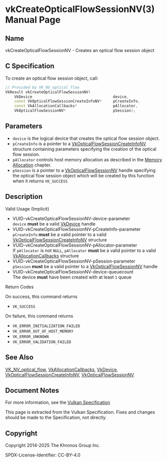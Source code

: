 # vkCreateOpticalFlowSessionNV(3) Manual Page

## Name

vkCreateOpticalFlowSessionNV - Creates an optical flow session object



## [](#_c_specification)C Specification

To create an optical flow session object, call:

```c++
// Provided by VK_NV_optical_flow
VkResult vkCreateOpticalFlowSessionNV(
    VkDevice                                    device,
    const VkOpticalFlowSessionCreateInfoNV*     pCreateInfo,
    const VkAllocationCallbacks*                pAllocator,
    VkOpticalFlowSessionNV*                     pSession);
```

## [](#_parameters)Parameters

- `device` is the logical device that creates the optical flow session object.
- `pCreateInfo` is a pointer to a [VkOpticalFlowSessionCreateInfoNV](https://registry.khronos.org/vulkan/specs/latest/man/html/VkOpticalFlowSessionCreateInfoNV.html) structure containing parameters specifying the creation of the optical flow session.
- `pAllocator` controls host memory allocation as described in the [Memory Allocation](https://registry.khronos.org/vulkan/specs/latest/html/vkspec.html#memory-allocation) chapter.
- `pSession` is a pointer to a [VkOpticalFlowSessionNV](https://registry.khronos.org/vulkan/specs/latest/man/html/VkOpticalFlowSessionNV.html) handle specifying the optical flow session object which will be created by this function when it returns `VK_SUCCESS`

## [](#_description)Description

Valid Usage (Implicit)

- [](#VUID-vkCreateOpticalFlowSessionNV-device-parameter)VUID-vkCreateOpticalFlowSessionNV-device-parameter  
  `device` **must** be a valid [VkDevice](https://registry.khronos.org/vulkan/specs/latest/man/html/VkDevice.html) handle
- [](#VUID-vkCreateOpticalFlowSessionNV-pCreateInfo-parameter)VUID-vkCreateOpticalFlowSessionNV-pCreateInfo-parameter  
  `pCreateInfo` **must** be a valid pointer to a valid [VkOpticalFlowSessionCreateInfoNV](https://registry.khronos.org/vulkan/specs/latest/man/html/VkOpticalFlowSessionCreateInfoNV.html) structure
- [](#VUID-vkCreateOpticalFlowSessionNV-pAllocator-parameter)VUID-vkCreateOpticalFlowSessionNV-pAllocator-parameter  
  If `pAllocator` is not `NULL`, `pAllocator` **must** be a valid pointer to a valid [VkAllocationCallbacks](https://registry.khronos.org/vulkan/specs/latest/man/html/VkAllocationCallbacks.html) structure
- [](#VUID-vkCreateOpticalFlowSessionNV-pSession-parameter)VUID-vkCreateOpticalFlowSessionNV-pSession-parameter  
  `pSession` **must** be a valid pointer to a [VkOpticalFlowSessionNV](https://registry.khronos.org/vulkan/specs/latest/man/html/VkOpticalFlowSessionNV.html) handle
- [](#VUID-vkCreateOpticalFlowSessionNV-device-queuecount)VUID-vkCreateOpticalFlowSessionNV-device-queuecount  
  The device **must** have been created with at least `1` queue

Return Codes

On success, this command returns

- `VK_SUCCESS`

On failure, this command returns

- `VK_ERROR_INITIALIZATION_FAILED`
- `VK_ERROR_OUT_OF_HOST_MEMORY`
- `VK_ERROR_UNKNOWN`
- `VK_ERROR_VALIDATION_FAILED`

## [](#_see_also)See Also

[VK\_NV\_optical\_flow](https://registry.khronos.org/vulkan/specs/latest/man/html/VK_NV_optical_flow.html), [VkAllocationCallbacks](https://registry.khronos.org/vulkan/specs/latest/man/html/VkAllocationCallbacks.html), [VkDevice](https://registry.khronos.org/vulkan/specs/latest/man/html/VkDevice.html), [VkOpticalFlowSessionCreateInfoNV](https://registry.khronos.org/vulkan/specs/latest/man/html/VkOpticalFlowSessionCreateInfoNV.html), [VkOpticalFlowSessionNV](https://registry.khronos.org/vulkan/specs/latest/man/html/VkOpticalFlowSessionNV.html)

## [](#_document_notes)Document Notes

For more information, see the [Vulkan Specification](https://registry.khronos.org/vulkan/specs/latest/html/vkspec.html#vkCreateOpticalFlowSessionNV)

This page is extracted from the Vulkan Specification. Fixes and changes should be made to the Specification, not directly.

## [](#_copyright)Copyright

Copyright 2014-2025 The Khronos Group Inc.

SPDX-License-Identifier: CC-BY-4.0